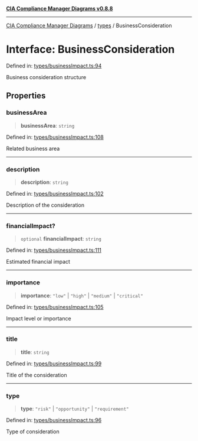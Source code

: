 [**CIA Compliance Manager Diagrams v0.8.8**](../../README.md)

***

[CIA Compliance Manager Diagrams](../../modules.md) / [types](../README.md) / BusinessConsideration

# Interface: BusinessConsideration

Defined in: [types/businessImpact.ts:94](https://github.com/Hack23/cia-compliance-manager/blob/67855c73d041b21b5f90a46884e0e48cd0961cda/src/types/businessImpact.ts#L94)

Business consideration structure

## Properties

### businessArea

> **businessArea**: `string`

Defined in: [types/businessImpact.ts:108](https://github.com/Hack23/cia-compliance-manager/blob/67855c73d041b21b5f90a46884e0e48cd0961cda/src/types/businessImpact.ts#L108)

Related business area

***

### description

> **description**: `string`

Defined in: [types/businessImpact.ts:102](https://github.com/Hack23/cia-compliance-manager/blob/67855c73d041b21b5f90a46884e0e48cd0961cda/src/types/businessImpact.ts#L102)

Description of the consideration

***

### financialImpact?

> `optional` **financialImpact**: `string`

Defined in: [types/businessImpact.ts:111](https://github.com/Hack23/cia-compliance-manager/blob/67855c73d041b21b5f90a46884e0e48cd0961cda/src/types/businessImpact.ts#L111)

Estimated financial impact

***

### importance

> **importance**: `"low"` \| `"high"` \| `"medium"` \| `"critical"`

Defined in: [types/businessImpact.ts:105](https://github.com/Hack23/cia-compliance-manager/blob/67855c73d041b21b5f90a46884e0e48cd0961cda/src/types/businessImpact.ts#L105)

Impact level or importance

***

### title

> **title**: `string`

Defined in: [types/businessImpact.ts:99](https://github.com/Hack23/cia-compliance-manager/blob/67855c73d041b21b5f90a46884e0e48cd0961cda/src/types/businessImpact.ts#L99)

Title of the consideration

***

### type

> **type**: `"risk"` \| `"opportunity"` \| `"requirement"`

Defined in: [types/businessImpact.ts:96](https://github.com/Hack23/cia-compliance-manager/blob/67855c73d041b21b5f90a46884e0e48cd0961cda/src/types/businessImpact.ts#L96)

Type of consideration
